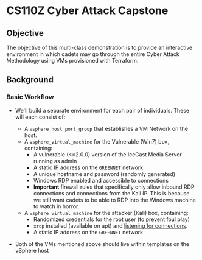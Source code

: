 # CS110Z Cyber Attack Capstone

## Objective

The objective of this multi-class demonstration is to provide an interactive environment in which cadets may go through the entire Cyber Attack Methodology using VMs provisioned with Terraform. 

## Background

### Basic Workflow
+ We'll build a separate environment for each pair of individuals. These will each consist of:
    + A `vsphere_host_port_group` that establishes a VM Network on the host.
    + A `vsphere_virtual_machine` for the Vulnerable (Win7) box, containing:
        + A vulnerable (<=2.0.0) version of the IceCast Media Server running as admin
        + A static IP address on the `GREENNET` network
        + A unique hostname and password (randomly generated)
        + Windows RDP enabled and accessible to connections
        + **Important** firewall rules that specifically only allow inbound RDP connections and connections from the Kali IP. This is because we still want cadets to be able to RDP into the Windows machine to watch in horror.
    + A `vsphere_virtual_machine` for the attacker (Kali) box, containing:
        + Randomized credentials for the root user (to prevent foul play)
        + `xrdp` installed (available on apt) and [listening for connections](https://msitpros.com/?p=3209).
        + A static IP address on the `GREENNET` network
        
+ Both of the VMs mentioned above should live within templates on the vSphere host
